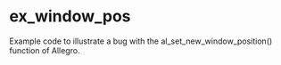 # ex_window_pos

Example code to illustrate a bug with the al_set_new_window_position() function of Allegro.
